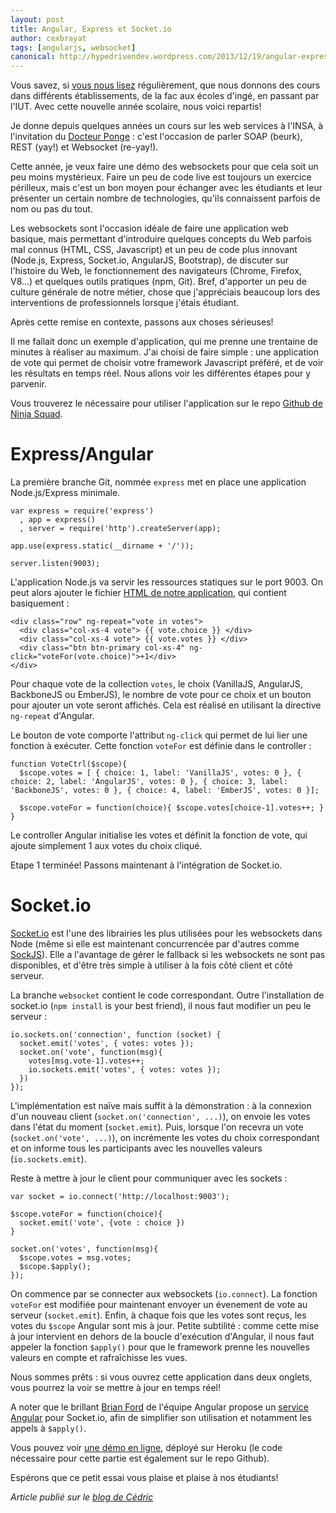 ```yaml
---
layout: post
title: Angular, Express et Socket.io
author: cexbrayat
tags: [angularjs, websocket]
canonical: http://hypedrivendev.wordpress.com/2013/12/19/angular-express-socketio
---
```


Vous savez, si [vous nous lisez](http://blog.ninja-squad.com/2013/09/11/rentree-des-ninjas/) régulièrement, que nous donnons des cours dans différents établissements, de la fac aux écoles d'ingé, en passant par l'IUT. Avec cette nouvelle année scolaire, nous voici repartis!

Je donne depuis quelques années un cours sur les web services à l'INSA, à l'invitation du [Docteur Ponge](https://twitter.com/jponge) : c'est l'occasion de parler SOAP (beurk), REST (yay!) et Websocket (re-yay!).

Cette année, je veux faire une démo des websockets pour que cela soit un peu moins mystérieux. Faire un peu de code live est toujours un exercice périlleux, mais c'est un bon moyen pour échanger avec les étudiants et leur présenter un certain nombre de technologies, qu'ils connaissent parfois de nom ou pas du tout.

Les websockets sont l'occasion idéale de faire une application web basique, mais permettant d'introduire quelques concepts du Web parfois mal connus (HTML, CSS, Javascript) et un peu de code plus innovant (Node.js, Express, Socket.io, AngularJS, Bootstrap), de discuter sur l'histoire du Web, le fonctionnement des navigateurs (Chrome, Firefox, V8...) et quelques outils pratiques (npm, Git). Bref, d'apporter un peu de culture générale de notre métier, chose que j'appréciais beaucoup lors des interventions de professionnels lorsque j'étais étudiant.

Après cette remise en contexte, passons aux choses sérieuses!

Il me fallait donc un exemple d'application, qui me prenne une trentaine de minutes à réaliser au maximum. J'ai choisi de faire simple : une application de vote qui permet de choisir votre framework Javascript préféré, et de voir les résultats en temps réel. Nous allons voir les différentes étapes pour y parvenir.

Vous trouverez le nécessaire pour utiliser l'application sur le repo [Github de Ninja Squad](https://github.com/Ninja-Squad/angular-express-socketio).

<h1>Express/Angular</h1>

La première branche Git, nommée `express` met en place une application Node.js/Express minimale.

    var express = require('express')
      , app = express()
      , server = require('http').createServer(app);
    
    app.use(express.static(__dirname + '/'));
    
    server.listen(9003);

L'application Node.js va servir les ressources statiques sur le port 9003. On peut alors ajouter le fichier [HTML de notre application](https://github.com/Ninja-Squad/angular-express-socketio/blob/express/vote.html), qui contient basiquement :

    <div class="row" ng-repeat="vote in votes">
      <div class="col-xs-4 vote"> {{ vote.choice }} </div>
      <div class="col-xs-4 vote"> {{ vote.votes }} </div> 
      <div class="btn btn-primary col-xs-4" ng-click="voteFor(vote.choice)">+1</div>
    </div>

Pour chaque vote de la collection `votes`, le choix (VanillaJS, AngularJS, BackboneJS ou EmberJS), le nombre de vote pour ce choix et un bouton pour ajouter un vote seront affichés. Cela est réalisé en utilisant la directive `ng-repeat` d'Angular.

Le bouton de vote comporte l'attribut `ng-click` qui permet de lui lier une fonction à exécuter. Cette fonction `voteFor` est définie dans le controller :

	function VoteCtrl($scope){
      $scope.votes = [ { choice: 1, label: 'VanillaJS', votes: 0 }, { choice: 2, label: 'AngularJS', votes: 0 }, { choice: 3, label: 'BackboneJS', votes: 0 }, { choice: 4, label: 'EmberJS', votes: 0 }];

      $scope.voteFor = function(choice){ $scope.votes[choice-1].votes++; }
    }

Le controller Angular initialise les votes et définit la fonction de vote, qui ajoute simplement 1 aux votes du choix cliqué.

Etape 1 terminée! Passons maintenant à l'intégration de Socket.io.

<h1>Socket.io</h1>

[Socket.io](http://socket.io) est l'une des librairies les plus utilisées pour les websockets dans Node (même si elle est maintenant concurrencée par d'autres comme [SockJS](https://github.com/sockjs)). Elle a l'avantage de gérer le fallback si les websockets ne sont pas disponibles, et d'être très simple à utiliser à la fois côté client et côté serveur.

La branche `websocket` contient le code correspondant. Outre l'installation de socket.io (`npm install` is your best friend), il nous faut modifier un peu le serveur :

    io.sockets.on('connection', function (socket) {
      socket.emit('votes', { votes: votes });
      socket.on('vote', function(msg){
      	votes[msg.vote-1].votes++;
      	io.sockets.emit('votes', { votes: votes });
      })
    });

L'implémentation est naïve mais suffit à la démonstration : à la connexion d'un nouveau client (`socket.on('connection', ...)`), on envoie les votes dans l'état du moment (`socket.emit`). Puis, lorsque l'on recevra un vote (`socket.on('vote', ...)`), on incrémente les votes du choix correspondant et on informe tous les participants avec les nouvelles valeurs (`io.sockets.emit`).

Reste à mettre à jour le client pour communiquer avec les sockets :

    var socket = io.connect('http://localhost:9003');

    $scope.voteFor = function(choice){
      socket.emit('vote', {vote : choice })
    }

    socket.on('votes', function(msg){
      $scope.votes = msg.votes;
      $scope.$apply();
    });

On commence par se connecter aux websockets (`io.connect`). La fonction `voteFor` est modifiée pour maintenant envoyer un évenement de vote au serveur (`socket.emit`). Enfin, à chaque fois que les votes sont reçus, les votes du `$scope` Angular sont mis à jour. Petite subtilité : comme cette mise à jour intervient en dehors de la boucle d'exécution d'Angular, il nous faut appeler la fonction `$apply()` pour que le framework prenne les nouvelles valeurs en compte et rafraîchisse les vues.

Nous sommes prêts : si vous ouvrez cette application dans deux onglets, vous pourrez la voir se mettre à jour en temps réel!

A noter que le brillant [Brian Ford](https://twitter.com/briantford) de l'équipe Angular propose un [service Angular](https://github.com/btford/angular-socket-io) pour Socket.io, afin de simplifier son utilisation et notamment les appels à `$apply()`.

Vous pouvez voir [une démo en ligne](http://angular-express-socketio.herokuapp.com/vote.html), déployé sur Heroku (le code nécessaire pour cette partie est également sur le repo Github).

Espérons que ce petit essai vous plaise et plaise à nos étudiants!

_Article publié sur le [blog de Cédric](http://hypedrivendev.wordpress.com/2013/12/19/angular-express-socketio "Article original sur le blog de Cédric Exbrayat")_